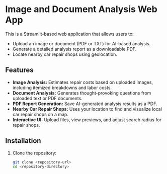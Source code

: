 # Image and Document Analysis Web App

This is a Streamlit-based web application that allows users to:

- Upload an image or document (PDF or TXT) for AI-based analysis.
- Generate a detailed analysis report as a downloadable PDF.
- Locate nearby car repair shops using geolocation.

## Features

- **Image Analysis:** Estimates repair costs based on uploaded images, including itemized breakdowns and labor costs.
- **Document Analysis:** Generates thought-provoking questions from uploaded text or PDF documents.
- **PDF Report Generation:** Save AI-generated analysis results as a PDF.
- **Nearby Car Repair Shops:** Uses your location to find and visualize local car repair shops on a map.
- **Interactive UI:** Upload files, view previews, and adjust search radius for repair shops.

## Installation

1. Clone the repository:
   ```bash
   git clone <repository-url>
   cd <repository-directory>
